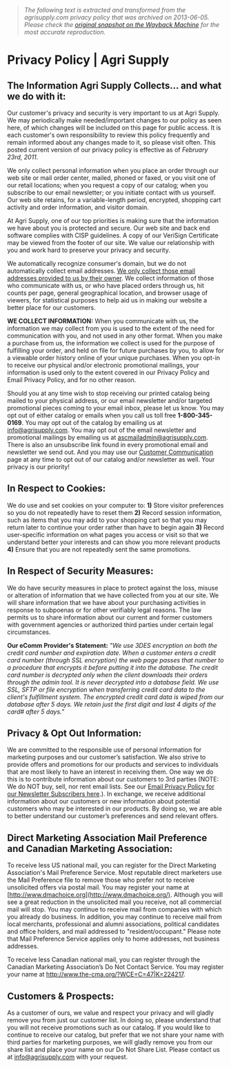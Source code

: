 > *The following text is extracted and transformed from the agrisupply.com privacy policy that was archived on 2013-06-05. Please check the [original snapshot on the Wayback Machine](https://web.archive.org/web/20130605170047id_/http%3A//www.agrisupply.com/privacy-policy/a3/7) for the most accurate reproduction.*

# Privacy Policy | Agri Supply

## The Information Agri Supply Collects... and what we do with it: 

Our customer's privacy and security is very important to us at Agri Supply. We may periodically make needed/important changes to our policy as seen here, of which changes will be included on this page for public access. It is each customer's own responsibility to review this policy frequently and remain informed about any changes made to it, so please visit often. This posted current version of our privacy policy is effective as of _February 23rd, 2011_. 

We only collect personal information when you place an order through our web site or mail order center, mailed, phoned or faxed, or you visit one of our retail locations; when you request a copy of our catalog; when you subscribe to our email newsletter; or you initiate contact with us yourself. Our web site retains, for a variable-length period, encrypted, shopping cart activity and order information, and visitor domain. 

At Agri Supply, one of our top priorities is making sure that the information we have about you is protected and secure. Our web site and back end software complies with CISP guidelines. A copy of our VeriSign Certificate may be viewed from the footer of our site. We value our relationship with you and work hard to preserve your privacy and security. 

We automatically recognize consumer's domain, but we do not automatically collect email addresses. [We only collect those email addresses provided to us by their owner](http://www.agrisupply.com/email-privacy-policy/a/85/). We collect information of those who communicate with us, or who have placed orders through us, hit counts per page, general geographical location, and browser usage of viewers, for statistical purposes to help aid us in making our website a better place for our customers. 

**WE COLLECT INFORMATION:** When you communicate with us, the information we may collect from you is used to the extent of the need for communication with you, and not used in any other format. When you make a purchase from us, the information we collect is used for the purpose of fulfilling your order, and held on file for future purchases by you, to allow for a viewable order history online of your unique purchases. When you opt-in to receive our physical and/or electronic promotional mailings, your information is used only to the extent covered in our Privacy Policy and Email Privacy Policy, and for no other reason. 

Should you at any time wish to stop receiving our printed catalog being mailed to your physical address, or our email newsletter and/or targeted promotional pieces coming to your email inbox, please let us know. You may opt out of either catalog or emails when you call us toll free **1-800-345-0169**. You may opt out of the catalog by emailing us at [info@agrisupply.com](mailto:info@agrisupply.com). You may opt out of the email newsletter and promotional mailings by emailing us at [ascmailadmin@agrisupply.com](mailto:ascmailadmin@agrisupply.com). There is also an unsubscribe link found in every promotional email and newsletter we send out. And you may use our [Customer Communication](http://www.agrisupply.com/customer-communication/a4/98/) page at any time to opt out of our catalog and/or newsletter as well. Your privacy is our priority! 

## In Respect to Cookies: 

We do use and set cookies on your computer to: **1)** Store visitor preferences so you do not repeatedly have to reset them **2)** Record session information, such as items that you may add to your shopping cart so that you may return later to continue your order rather than have to begin again **3)** Record user-specific information on what pages you access or visit so that we understand better your interests and can show you more relevant products **4)** Ensure that you are not repeatedly sent the same promotions. 

## In Respect of Security Measures: 

We do have security measures in place to protect against the loss, misuse or alteration of information that we have collected from you at our site. We will share information that we have about your purchasing activities in response to subpoenas or for other verifiably legal reasons. The law permits us to share information about our current and former customers with government agencies or authorized third parties under certain legal circumstances. 

**Our eComm Provider's Statement:** _"We use 3DES encryption on both the credit card number and expiration date. When a customer enters a credit card number (through SSL encryption) the web page passes that number to a procedure that encrypts it before putting it into the database. The credit card number is decrypted only when the client downloads their orders through the admin tool. It is never decrypted into a database field. We use SSL, SFTP or file encryption when transferring credit card data to the client's fulfillment system. The encrypted credit card data is wiped from our database after 5 days. We retain just the first digit and last 4 digits of the card# after 5 days."_

## Privacy & Opt Out Information: 

We are committed to the responsible use of personal information for marketing purposes and our customer’s satisfaction. We also strive to provide offers and promotions for our products and services to individuals that are most likely to have an interest in receiving them. One way we do this is to contribute information about our customers to 3rd parties (NOTE: We do NOT buy, sell, nor rent email lists. See our [Email Privacy Policy for our Newsletter Subscribers here](http://www.agrisupply.com/email-privacy-policy/a/85/).). In exchange, we receive additional information about our customers or new information about potential customers who may be interested in our products. By doing so, we are able to better understand our customer’s preferences and send relevant offers. 

## Direct Marketing Association Mail Preference and Canadian Marketing Association: 

To receive less US national mail, you can register for the Direct Marketing Association's Mail Preference Service. Most reputable direct marketers use the Mail Preference file to remove those who prefer not to receive unsolicited offers via postal mail. You may register your name at [http://www.dmachoice.org](http://www.dmachoice.org/). Although you will see a great reduction in the unsolicited mail you receive, not all commercial mail will stop. You may continue to receive mail from companies with which you already do business. In addition, you may continue to receive mail from local merchants, professional and alumni associations, political candidates and office holders, and mail addressed to "resident/occupant." Please note that Mail Preference Service applies only to home addresses, not business addresses. 

To receive less Canadian national mail, you can register through the Canadian Marketing Association’s Do Not Contact Service. You may register your name at <http://www.the-cma.org/?WCE=C=47|K=224217>. 

## Customers & Prospects: 

As a customer of ours, we value and respect your privacy and will gladly remove you from just our customer list. In doing so, please understand that you will not receive promotions such as our catalog. If you would like to continue to receive our catalog, but prefer that we not share your name with third parties for marketing purposes, we will gladly remove you from our share list and place your name on our Do Not Share List. Please contact us at [info@agrisupply.com](mailto:info@agrisupply.com) with your request. 
